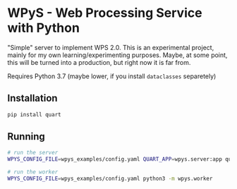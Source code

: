 # WPyS - Web Processing Service with Python

"Simple" server to implement WPS 2.0. This is an experimental project, mainly
for my own learning/experimenting purposes. Maybe, at some point, this will
be turned into a production, but right now it is far from.

Requires Python 3.7 (maybe lower, if you install `dataclasses` separetely)

## Installation


```bash
pip install quart
```

## Running

```bash
# run the server
WPYS_CONFIG_FILE=wpys_examples/config.yaml QUART_APP=wpys.server:app quart run

# run the worker
WPYS_CONFIG_FILE=wpys_examples/config.yaml python3 -m wpys.worker
```
